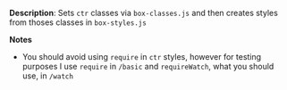 __Description__: Sets `ctr` classes via `box-classes.js` and then creates styles from thoses classes in `box-styles.js`

__Notes__

+ You should avoid using `require` in `ctr` styles, however for testing purposes I use `require` in `/basic` and `requireWatch`, what you should use, in `/watch`

